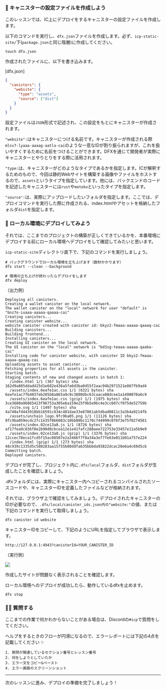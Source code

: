 ### 📝 キャニスターの設定ファイルを作成しよう

このレッスンでは、IC上にデプロイをするキャニスターの設定ファイルを作成します。

以下のコマンドを実行し、`dfx.json`ファイルを作成します。必ず、`icp-static-site/`下(`package.json`と同じ階層)に作成してください。

```
touch dfx.json
```

作成されたファイルに、以下を書き込みます。

[dfx.json]

```json
{
  "canisters": {
    "website": {
      "type": "assets",
      "source": ["dist"]
    }
  }
}
```

設定ファイルは`JSON`形式で記述され、この設定をもとにキャニスターが作成されます。

`"website":`はキャニスターにつける名前です。キャニスターが作成される際`mlsv7-lyaaa-aaaag-aatla-cai`のような一意なIDが割り振られますが、これを扱いやすくするために名前をつけることができます。DFXを通じて開発者が実際にキャニスターとやりとりをする際に活用されます。

`"type:`は、キャニスターがどのようなタイプであるかを指定します。ICが解釈するためのもので、今回は静的Webサイトを構築する画像やファイルをホストするので、`assets`というタイプを指定しています。他には、バックエンドのコードを記述したキャニスターには`rust`や`motoko`といったタイプを指定します。

`"source":`は、実際にアップロードしたいフォルダを指定します。ここでは、デプロイコマンドを実行した際に作成される、index.htmlやアセットを格納したフォルダ`dist`を指定します。

### 🤖 ローカル環境にデプロイしてみよう

それでは、ここまでのプロジェクトの構築が正しくできているかを、本番環境にデプロイする前にローカル環境へデプロイをして確認してみたいと思います。

`icp-static-site`ディレクトリ直下で、下記のコマンドを実行しましょう。

```
# バックグラウンドでローカル環境を立ち上げます（数秒かかります）
dfx start --clean --background

# 環境の立ち上げが終わったらデプロイをします
dfx deploy
```

（出力例）
```
Deploying all canisters.
Creating a wallet canister on the local network.
The wallet canister on the "local" network for user "default" is "bnz7o-iuaaa-aaaaa-qaaaa-cai"
Creating canisters...
Creating canister website...
website canister created with canister id: bkyz2-fmaaa-aaaaa-qaaaq-cai
Building canisters...
Building frontend...
Installing canisters...
Creating UI canister on the local network.
The UI canister on the "local" network is "bd3sg-teaaa-aaaaa-qaaba-cai"
Installing code for canister website, with canister ID bkyz2-fmaaa-aaaaa-qaaaq-cai
Uploading assets to asset canister...
Fetching properties for all assets in the canister.
Starting batch.
Staging contents of new and changed assets in batch 1:
  /index.html 1/1 (367 bytes) sha 162d9a885ddad425d1e682e436a5fa6d3ba0455f2aac94b2971521e867fb9ad4
  /assets/index.6eafe1ac.css 1/1 (6321 bytes) sha 6eafe1ac7fb4037eb205b8a865a9c9c3800dbc63caaca80dcee1a1490070a6c9
  /assets/index.6eafe1ac.css (gzip) 1/1 (1975 bytes) sha 3ce3680a96865423f96753a305e6a159e25f9b5e9bc4e3cc607cf075de52759b
  /vite.svg 1/1 (1497 bytes) sha 4a748afd443918bb16591c834c401dae33e87861ab5dbad0811c3a3b4a9214fb
  /assets/unchain_logo.9fc9ba05.png 1/1 (11126 bytes) sha 9fc9ba059ecdc2fc1e35f0b6083c10bb80bc1170c744999c076f3e75f0274581
  /assets/index.02ce13a8.js 1/1 (8726 bytes) sha af17fea9c836f8e2b90d0cbcea12e1e41fafc288aee722753e33457e11a5b9e9
  /assets/index.02ce13a8.js (gzip) 1/1 (3376 bytes) sha 12ccec78eca1fcd5f15ac08507e2a3466f7f8a34a3e77fe63e011b01a757e224
  /index.html (gzip) 1/1 (273 bytes) sha 48c939c1335d5c580283aa15755b80ddfa635bbbda93822dcac20e6a4c69d5cb
Committing batch.
Deployed canisters.
```

デプロイが完了し、プロジェクト内に`.dfx/local`フォルダ、`dist`フォルダが生成したことを確認しましょう。

.dfxフォルダには、実際にキャニスター内へコピーされるコンパイルされたソースコードや、キャニスターIDを定義したファイルなどが格納されます。

それでは、ブラウザ上で確認をしてみましょう。デプロイされたキャニスターのIDが必要なので、`.dfx/local/canister_ids.json内の"website:"`の値、または下記のコマンドを実行して取得しましょう。

```
dfx canister id website
```

キャニスターIDをコピーして、下記のようにURLを指定してブラウザで表示します。

```
http://127.0.0.1:4943?canisterId=YOUR_CANISTER_ID
```

（実行例）

![](/public/images/ICP-Static-Site/section-3/3_1_1.png)

作成したサイトが問題なく表示されることを確認します。

ローカル環境へのデプロイが成功したら、動作しているdfxを止めます。

```
dfx stop
```

### 🙋‍♂️ 質問する

ここまでの作業で何かわからないことがある場合は、Discordの`#icp`で質問をしてください。

ヘルプをするときのフローが円滑になるので、エラーレポートには下記の4点を記載してください ✨

```
1. 質問が関連しているセクション番号とレッスン番号
2. 何をしようとしていたか
3. エラー文をコピー&ペースト
4. エラー画面のスクリーンショット
```

---

次のレッスンに進み、デプロイの準備を完了しましょう！
